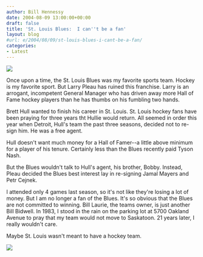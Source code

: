 ```yaml
---
author: Bill Hennessy
date: 2004-08-09 13:00:00+00:00
draft: false
title: 'St. Louis Blues:  I can''t be a fan'
layout: blog
#url: e/2004/08/09/st-louis-blues-i-cant-be-a-fan/
categories:
- Latest
---
```


![](https://www.stlouisblues.com/fanstuff/blues_multimedia/wallpaper/wp_blueslogo_tn.gif)





Once upon a time, the St. Louis Blues was my favorite sports team. Hockey is my favorite sport. But Larry Pleau has ruined this franchise. Larry is an arrogant, incompetent General Manager who has driven away more Hall of Fame hockey players than he has thumbs on his fumbling two hands.




Brett Hull wanted to finish his career in St. Louis. St. Louis hockey fans have been praying for three years tht Hullie would return. All seemed in order this year when Detroit, Hull's team the past three seasons, decided not to re-sign him. He was a free agent.




Hull doesn't want much money for a Hall of Famer--a little above minimum for a player of his tenure. Certainly less than the Blues recently paid Tyson Nash.




But the Blues wouldn't talk to Hull's agent, his brother, Bobby. Instead, Pleau decided the Blues best interest lay in re-signing Jamal Mayers and Petr Cejnek.




I attended only 4 games last season, so it's not like they're losing a lot of money. But I am no longer a fan of the Blues. It's so obvious that the Blues are not committed to winning. Bill Laurie, the teams owner, is just another Bill Bidwell. In 1983, I stood in the rain on the parking lot at 5700 Oakland Avenue to pray that my team would not move to Saskatoon. 21 years later, I really wouldn't care.




Maybe St. Louis wasn't meant to have a hockey team.

![](https://blog.billhennessy.com/aggbug.aspx?PostID=648)

